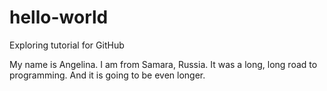 # hello-world
Exploring tutorial for GitHub

My name is Angelina. I am from Samara, Russia.
It was a long, long road to programming. And it is going to be even longer.
